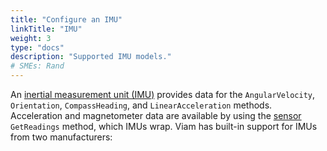 ```yaml
---
title: "Configure an IMU"
linkTitle: "IMU"
weight: 3
type: "docs"
description: "Supported IMU models."
# SMEs: Rand
---
```


An [inertial measurement unit (IMU)](https://en.wikipedia.org/wiki/Inertial_measurement_unit) provides data for the `AngularVelocity`, `Orientation`, `CompassHeading`, and `LinearAcceleration` methods.
Acceleration and magnetometer data are available by using the [sensor](../../sensor/) `GetReadings` method, which IMUs wrap.
Viam has built-in support for IMUs from two manufacturers:
